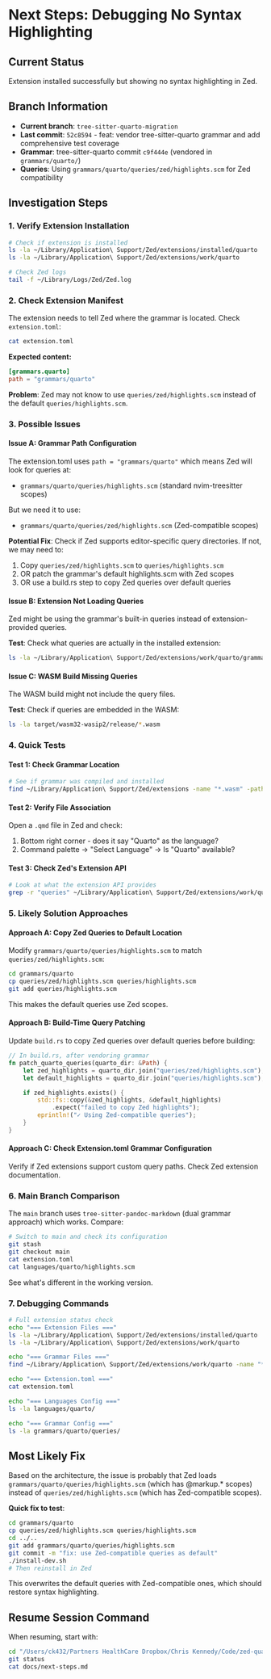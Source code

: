 # Next Steps: Debugging No Syntax Highlighting

## Current Status

Extension installed successfully but showing no syntax highlighting in Zed.

## Branch Information

- **Current branch**: `tree-sitter-quarto-migration`
- **Last commit**: `52c8594` - feat: vendor tree-sitter-quarto grammar and add comprehensive test coverage
- **Grammar**: tree-sitter-quarto commit `c9f444e` (vendored in `grammars/quarto/`)
- **Queries**: Using `grammars/quarto/queries/zed/highlights.scm` for Zed compatibility

## Investigation Steps

### 1. Verify Extension Installation

```bash
# Check if extension is installed
ls -la ~/Library/Application\ Support/Zed/extensions/installed/quarto
ls -la ~/Library/Application\ Support/Zed/extensions/work/quarto

# Check Zed logs
tail -f ~/Library/Logs/Zed/Zed.log
```

### 2. Check Extension Manifest

The extension needs to tell Zed where the grammar is located. Check `extension.toml`:

```bash
cat extension.toml
```

**Expected content:**
```toml
[grammars.quarto]
path = "grammars/quarto"
```

**Problem**: Zed may not know to use `queries/zed/highlights.scm` instead of the default `queries/highlights.scm`.

### 3. Possible Issues

#### Issue A: Grammar Path Configuration
The extension.toml uses `path = "grammars/quarto"` which means Zed will look for queries at:
- `grammars/quarto/queries/highlights.scm` (standard nvim-treesitter scopes)

But we need it to use:
- `grammars/quarto/queries/zed/highlights.scm` (Zed-compatible scopes)

**Potential Fix**: Check if Zed supports editor-specific query directories. If not, we may need to:
1. Copy `queries/zed/highlights.scm` to `queries/highlights.scm`
2. OR patch the grammar's default highlights.scm with Zed scopes
3. OR use a build.rs step to copy Zed queries over default queries

#### Issue B: Extension Not Loading Queries
Zed might be using the grammar's built-in queries instead of extension-provided queries.

**Test**: Check what queries are actually in the installed extension:
```bash
ls -la ~/Library/Application\ Support/Zed/extensions/work/quarto/grammars/quarto/queries/
```

#### Issue C: WASM Build Missing Queries
The WASM build might not include the query files.

**Test**: Check if queries are embedded in the WASM:
```bash
ls -la target/wasm32-wasip2/release/*.wasm
```

### 4. Quick Tests

#### Test 1: Check Grammar Location
```bash
# See if grammar was compiled and installed
find ~/Library/Application\ Support/Zed/extensions -name "*.wasm" -path "*/quarto/*"
```

#### Test 2: Verify File Association
Open a `.qmd` file in Zed and check:
1. Bottom right corner - does it say "Quarto" as the language?
2. Command palette → "Select Language" → Is "Quarto" available?

#### Test 3: Check Zed's Extension API
```bash
# Look at what the extension API provides
grep -r "queries" ~/Library/Application\ Support/Zed/extensions/work/quarto/
```

### 5. Likely Solution Approaches

#### Approach A: Copy Zed Queries to Default Location
Modify `grammars/quarto/queries/highlights.scm` to match `queries/zed/highlights.scm`:

```bash
cd grammars/quarto
cp queries/zed/highlights.scm queries/highlights.scm
git add queries/highlights.scm
```

This makes the default queries use Zed scopes.

#### Approach B: Build-Time Query Patching
Update `build.rs` to copy Zed queries over default queries before building:

```rust
// In build.rs, after vendoring grammar
fn patch_quarto_queries(quarto_dir: &Path) {
    let zed_highlights = quarto_dir.join("queries/zed/highlights.scm");
    let default_highlights = quarto_dir.join("queries/highlights.scm");

    if zed_highlights.exists() {
        std::fs::copy(&zed_highlights, &default_highlights)
            .expect("failed to copy Zed highlights");
        eprintln!("✓ Using Zed-compatible queries");
    }
}
```

#### Approach C: Check Extension.toml Grammar Configuration
Verify if Zed extensions support custom query paths. Check Zed extension documentation.

### 6. Main Branch Comparison

The `main` branch uses `tree-sitter-pandoc-markdown` (dual grammar approach) which works. Compare:

```bash
# Switch to main and check its configuration
git stash
git checkout main
cat extension.toml
cat languages/quarto/highlights.scm
```

See what's different in the working version.

### 7. Debugging Commands

```bash
# Full extension status check
echo "=== Extension Files ==="
ls -la ~/Library/Application\ Support/Zed/extensions/installed/quarto
ls -la ~/Library/Application\ Support/Zed/extensions/work/quarto

echo "=== Grammar Files ==="
find ~/Library/Application\ Support/Zed/extensions/work/quarto -name "*.wasm" -o -name "*.scm"

echo "=== Extension.toml ==="
cat extension.toml

echo "=== Languages Config ==="
ls -la languages/quarto/

echo "=== Grammar Config ==="
ls -la grammars/quarto/queries/
```

## Most Likely Fix

Based on the architecture, the issue is probably that Zed loads `grammars/quarto/queries/highlights.scm` (which has @markup.* scopes) instead of `queries/zed/highlights.scm` (which has Zed-compatible scopes).

**Quick fix to test**:
```bash
cd grammars/quarto
cp queries/zed/highlights.scm queries/highlights.scm
cd ../..
git add grammars/quarto/queries/highlights.scm
git commit -m "fix: use Zed-compatible queries as default"
./install-dev.sh
# Then reinstall in Zed
```

This overwrites the default queries with Zed-compatible ones, which should restore syntax highlighting.

## Resume Session Command

When resuming, start with:
```bash
cd "/Users/ck432/Partners HealthCare Dropbox/Chris Kennedy/Code/zed-quarto-extension"
git status
cat docs/next-steps.md
```
